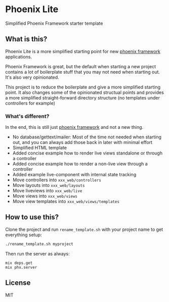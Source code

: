 # Phoenix Lite

Simplified Phoenix Framework starter template

## What is this?

Phoenix Lite is a more simplified starting point for new [phoenix framework](https://www.phoenixframework.org) applications. 

Phoenix Framework is great, but the default when starting a new project contains a lot of boilerplate stuff that you may not need when starting out. It's also very opinionated.

This project is to reduce the boilerplate and give a more simplified starting point. It also changes some of the opinionated structual points and provides a more simplified straight-forward directory structure (no templates under controllers for example)

### What's different?

In the end, this is still just [phoenix framework](https://www.phoenixframework.org) and not a new thing. 

- No database/gettext/mailer: Most of the time not needed when starting out, and you can always add those back in later with minimal effort
- Simplified HTML template
- Added concise example how to render live views standalone or through a controller
- Added concise example how to render a non-live view through a controller
- Added example live-component with internal state tracking 
- Move controllers into `xxx_web/controllers`
- Move layouts into `xxx_web/layouts`
- Move liveviews into `xxx_web/live`
- Move views into `xxx_web/views`
- Move view templates into `xxx_web/views/templates`

## How to use this? 

Clone the project and run `rename_template.sh` with your project name to get everything setup:

```bash
./rename_template.sh myproject
```

Then run the server as always:
```
mix deps.get
mix phx.server
```

## License

MIT